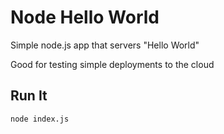 # Node Hello World

Simple node.js app that servers "Hello World"

Good for testing simple deployments to the cloud

## Run It

`node index.js`
